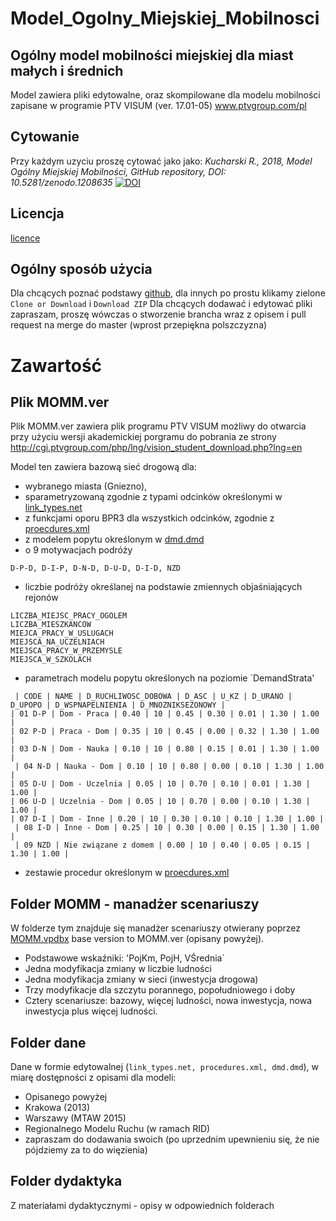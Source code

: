 # Model_Ogolny_Miejskiej_Mobilnosci
## Ogólny model mobilności miejskiej dla miast małych i średnich

Model zawiera pliki edytowalne, oraz skompilowane dla modelu mobilności zapisane w programie PTV VISUM (ver. 17.01-05) www.ptvgroup.com/pl

## Cytowanie 
Przy każdym uzyciu proszę cytować jako jako: *Kucharski R., 2018, Model Ogólny Miejskiej Mobilności, GitHub repository, DOI: 10.5281/zenodo.1208635* [![DOI](https://zenodo.org/badge/126968926.svg)](https://zenodo.org/badge/latestdoi/126968926) 

## Licencja 

[licence](https://github.com/RafalKucharskiPK/Model_Ogolny_Miejskiej_Mobilnosci/blob/master/LICENSE)

## Ogólny sposób użycia

Dla chcących poznać podstawy [github](https://guides.github.com/activities/hello-world/), dla innych po prostu klikamy zielone `Clone or Download` i `Download ZIP`
Dla chcących dodawać i edytować pliki zapraszam, proszę wówczas o stworzenie brancha wraz z opisem i pull request na merge do master (wprost przepiękna polszczyzna)

# Zawartość


## Plik MOMM.ver
Plik MOMM.ver zawiera plik programu PTV VISUM możliwy do otwarcia przy użyciu wersji akademickiej porgramu do pobrania ze strony http://cgi.ptvgroup.com/php/lng/vision_student_download.php?lng=en

Model ten zawiera bazową sieć drogową dla:
* wybranego miasta (Gniezno), 
* sparametryzowaną zgodnie z typami odcinków określonymi w [link_types.net](https://github.com/RafalKucharskiPK/Model_Ogolny_Miejskiej_Mobilnosci/blob/master/dane/srednie/link_types.net)
* z funkcjami oporu BPR3 dla wszystkich odcinków, zgodnie z [proecdures.xml](https://github.com/RafalKucharskiPK/Model_Ogolny_Miejskiej_Mobilnosci/blob/master/dane/srednie/procedures.xml)
* z modelem popytu określonym w [dmd.dmd](https://github.com/RafalKucharskiPK/Model_Ogolny_Miejskiej_Mobilnosci/blob/master/dane/srednie/dmd.dmd)
* o 9 motywacjach podróży 
```
D-P-D, D-I-P, D-N-D, D-U-D, D-I-D, NZD
```
* liczbie podróży określanej na podstawie zmiennych objaśniających rejonów 
```
LICZBA_MIEJSC_PRACY_OGOLEM
LICZBA_MIESZKANCOW
MIEJCA_PRACY_W_USLUGACH
MIEJSCA_NA_UCZELNIACH
MIEJSCA_PRACY_W_PRZEMYSLE
MIEJSCA_W_SZKOLACH
```
* parametrach modelu popytu określonych na poziomie `DemandStrata'

```
 | CODE | NAME | D_RUCHLIWOSC_DOBOWA | D_ASC | U_KZ | D_URANO | D_UPOPO | D_WSPNAPELNIENIA | D_MNOZNIKSEZONOWY |
| 01 D-P | Dom - Praca | 0.40 | 10 | 0.45 | 0.30 | 0.01 | 1.30 | 1.00 |
| 02 P-D | Praca - Dom | 0.35 | 10 | 0.45 | 0.00 | 0.32 | 1.30 | 1.00 |
| 03 D-N | Dom - Nauka | 0.10 | 10 | 0.80 | 0.15 | 0.01 | 1.30 | 1.00 |
 | 04 N-D | Nauka - Dom | 0.10 | 10 | 0.80 | 0.00 | 0.10 | 1.30 | 1.00 |
| 05 D-U | Dom - Uczelnia | 0.05 | 10 | 0.70 | 0.10 | 0.01 | 1.30 | 1.00 |
| 06 U-D | Uczelnia - Dom | 0.05 | 10 | 0.70 | 0.00 | 0.10 | 1.30 | 1.00 |
| 07 D-I | Dom - Inne | 0.20 | 10 | 0.30 | 0.10 | 0.10 | 1.30 | 1.00 |
 | 08 I-D | Inne - Dom | 0.25 | 10 | 0.30 | 0.00 | 0.15 | 1.30 | 1.00 |
 | 09 NZD | Nie związane z domem | 0.00 | 10 | 0.40 | 0.05 | 0.15 | 1.30 | 1.00 |
```

* zestawie procedur określonym w [proecdures.xml](https://github.com/RafalKucharskiPK/Model_Ogolny_Miejskiej_Mobilnosci/blob/master/dane/srednie/procedures.xml)


## Folder MOMM - manadżer scenariuszy

W folderze tym znajduje się manadżer scenariuszy otwierany poprzez [MOMM.vpdbx](https://github.com/RafalKucharskiPK/Model_Ogolny_Miejskiej_Mobilnosci/blob/master/MOMM/MOMM.vpdbx) 
base version to MOMM.ver (opisany powyżej).
* Podstawowe wskaźniki: 'PojKm, PojH, VŚrednia`
* Jedna modyfikacja zmiany w liczbie ludności
* Jedna modyfikacja zmiany w sieci (inwestycja drogowa)
* Trzy modyfikacje dla szczytu porannego, popołudniowego i doby
* Cztery scenariusze: bazowy, więcej ludności, nowa inwestycja, nowa inwestycja plus więcej ludności.

## Folder **dane**

Dane w formie edytowalnej (`link_types.net, procedures.xml, dmd.dmd`), w miarę dostępności z opisami  dla modeli:
* Opisanego powyżej
* Krakowa (2013)
* Warszawy (MTAW 2015)
* Regionalnego Modelu Ruchu (w ramach RID)
* zapraszam do dodawania swoich (po uprzednim upewnieniu się, że nie pójdziemy za to do więzienia)

## Folder dydaktyka

Z materiałami dydaktycznymi - opisy w odpowiednich folderach






